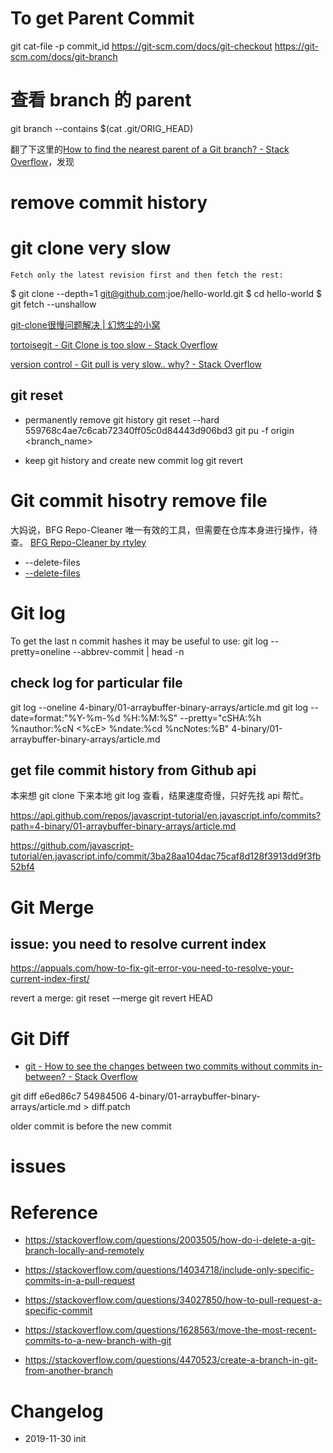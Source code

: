 # To get Parent Commit

git cat-file -p commit_id
https://git-scm.com/docs/git-checkout
https://git-scm.com/docs/git-branch
# 查看 branch 的 parent
git branch --contains $(cat .git/ORIG_HEAD)

翻了下这里的[How to find the nearest parent of a Git branch? - Stack Overflow](https://stackoverflow.com/questions/3161204/how-to-find-the-nearest-parent-of-a-git-branch)，发现


# remove commit history
# git clone very slow


    Fetch only the latest revision first and then fetch the rest:
	
$ git clone --depth=1 git@github.com:joe/hello-world.git
$ cd hello-world
$ git fetch --unshallow

[git-clone很慢问题解决 | 幻悠尘的小窝](http://huanyouchen.github.io/2018/04/28/git-clone-very-slow/)

[tortoisegit - Git Clone is too slow - Stack Overflow](https://stackoverflow.com/questions/15754335/git-clone-is-too-slow)

[version control - Git pull is very slow.. why? - Stack Overflow](https://stackoverflow.com/questions/22040246/git-pull-is-very-slow-why)
## git reset

- permanently remove git history
git reset --hard 559768c4ae7c6cab72340ff05c0d84443d906bd3
git pu -f origin <branch_name>

- keep git history and create new commit log
git revert

# Git commit hisotry remove file

大妈说，BFG Repo-Cleaner 唯一有效的工具，但需要在仓库本身进行操作，待查。
[BFG Repo-Cleaner by rtyley](https://rtyley.github.io/bfg-repo-cleaner/)

- --delete-files
- [--delete-files](http://repo1.maven.org/maven2/com/madgag/bfg/1.12.16/bfg-1.12.16.jar)
# Git log
To get the last n commit hashes it may be useful to use: git log --pretty=oneline --abbrev-commit | head -n
## check log for particular file 

git log --oneline 4-binary/01-arraybuffer-binary-arrays/article.md
git log --date=format:"%Y-%m-%d %H:%M:%S" --pretty="cSHA:%h %nauthor:%cN <%cE> %ndate:%cd %ncNotes:%B" 4-binary/01-arraybuffer-binary-arrays/article.md

## get file commit history from Github api

本来想 git clone 下来本地 git log 查看，结果速度奇慢，只好先找 api 帮忙。

https://api.github.com/repos/javascript-tutorial/en.javascript.info/commits?path=4-binary/01-arraybuffer-binary-arrays/article.md

https://github.com/javascript-tutorial/en.javascript.info/commit/3ba28aa104dac75caf8d128f3913dd9f3fb52bf4

# Git Merge

## issue: you need to resolve current index 

https://appuals.com/how-to-fix-git-error-you-need-to-resolve-your-current-index-first/

revert a merge:
git reset -–merge
git revert HEAD


# Git Diff
- [git - How to see the changes between two commits without commits in-between? - Stack Overflow](https://stackoverflow.com/questions/1191282/how-to-see-the-changes-between-two-commits-without-commits-in-between)

git diff e6ed86c7 54984506   4-binary/01-arraybuffer-binary-arrays/article.md > diff.patch

older commit is before the new commit

# issues


# Reference

- https://stackoverflow.com/questions/2003505/how-do-i-delete-a-git-branch-locally-and-remotely

- https://stackoverflow.com/questions/14034718/include-only-specific-commits-in-a-pull-request

- https://stackoverflow.com/questions/34027850/how-to-pull-request-a-specific-commit

- https://stackoverflow.com/questions/1628563/move-the-most-recent-commits-to-a-new-branch-with-git

- https://stackoverflow.com/questions/4470523/create-a-branch-in-git-from-another-branch

# Changelog
- 2019-11-30 init
